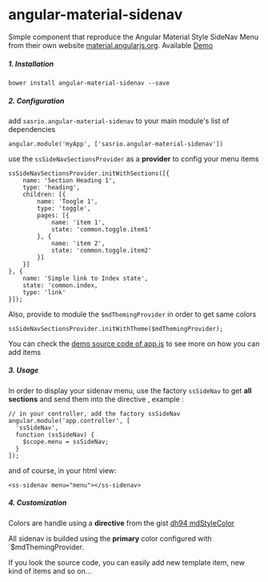 # angular-material-sidenav

Simple component that reproduce the Angular Material Style SideNav Menu from their own website [material.angularjs.org](https://material.angularjs.org/).
Available [Demo](http://sovanna.github.io/angular-material-sidenav/demo/dist)

##### 1. Installation

	bower install angular-material-sidenav --save
	
##### 2. Configuration

add `sasrio.angular-material-sidenav`  to your main module's list of dependencies
	
	angular.module('myApp', ['sasrio.angular-material-sidenav'])
	
use the `ssSideNavSectionsProvider` as a **provider** to config your menu items

	ssSideNavSectionsProvider.initWithSections([{
		name: 'Section Heading 1',
		type: 'heading',
		children: [{
			name: 'Toogle 1',
			type: 'toggle',
			pages: [{
				name: 'item 1',
				state: 'common.toggle.item1'
			}, {
				name: 'item 2',
				state: 'common.toggle.item2'
			}]
		}]
	}, {
		name: 'Simple link to Index state',
		state: 'common.index,
		type: 'link'
	}]);
	
Also, provide to module the `$mdThemingProvider` in order to get same colors

	ssSideNavSectionsProvider.initWithTheme($mdThemingProvider);
	
You can check the [demo source code of app.js](https://github.com/sovanna/angular-material-sidenav/blob/master/demo/app/scripts/app.js) to see more on how you can add items
	
##### 3. Usage

In order to display your sidenav menu, use the factory `ssSideNav` to get **all sections** and send them into the directive , example :

	// in your controller, add the factory ssSideNav
	angular.module('app.controller', [
	  'ssSideNav',
	  function (ssSideNav) {
	    $scope.menu = ssSideNav;
	  }
	]);

and of course, in your html view:

	<ss-sidenav menu="menu"></ss-sidenav>

##### 4. Customization

Colors are handle using a **directive** from the gist [dh94 mdStyleColor](https://gist.github.com/dh94/517187e03fdde3c18103)

All sidenav is builded using the **primary** color configured with `$mdThemingProvider.

If you look the source code, you can easily add new template item, new kind of items and so on...

